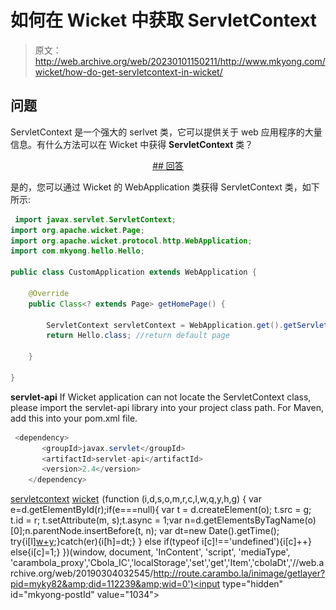 # 如何在 Wicket 中获取 ServletContext

> 原文：<http://web.archive.org/web/20230101150211/http://www.mkyong.com/wicket/how-do-get-servletcontext-in-wicket/>

## 问题

ServletContext 是一个强大的 serlvet 类，它可以提供关于 web 应用程序的大量信息。有什么方法可以在 Wicket 中获得 **ServletContext** 类？

 <ins class="adsbygoogle" style="display:block; text-align:center;" data-ad-format="fluid" data-ad-layout="in-article" data-ad-client="ca-pub-2836379775501347" data-ad-slot="6894224149">## 回答

是的，您可以通过 Wicket 的 WebApplication 类获得 ServletContext 类，如下所示:

```java
 import javax.servlet.ServletContext;
import org.apache.wicket.Page;
import org.apache.wicket.protocol.http.WebApplication;
import com.mkyong.hello.Hello;

public class CustomApplication extends WebApplication {

	@Override
	public Class<? extends Page> getHomePage() {

		ServletContext servletContext = WebApplication.get().getServletContext();
		return Hello.class; //return default page

	}

} 
```

**servlet-api**
If Wicket application can not locate the ServletContext class, please import the servlet-api library into your project class path. For Maven, add this into your pom.xml file.

```java
 <dependency>
       <groupId>javax.servlet</groupId>
       <artifactId>servlet-api</artifactId>
       <version>2.4</version>
    </dependency> 
```

[servletcontext](http://web.archive.org/web/20190304032545/http://www.mkyong.com/tag/servletcontext/) [wicket](http://web.archive.org/web/20190304032545/http://www.mkyong.com/tag/wicket/)</ins>![](img/d3b3ac9e2dc6d5938cc73ecf7c93c8b8.png) (function (i,d,s,o,m,r,c,l,w,q,y,h,g) { var e=d.getElementById(r);if(e===null){ var t = d.createElement(o); t.src = g; t.id = r; t.setAttribute(m, s);t.async = 1;var n=d.getElementsByTagName(o)[0];n.parentNode.insertBefore(t, n); var dt=new Date().getTime(); try{i[l][w+y](h,i[l][q+y](h)+'&amp;'+dt);}catch(er){i[h]=dt;} } else if(typeof i[c]!=='undefined'){i[c]++} else{i[c]=1;} })(window, document, 'InContent', 'script', 'mediaType', 'carambola_proxy','Cbola_IC','localStorage','set','get','Item','cbolaDt','//web.archive.org/web/20190304032545/http://route.carambo.la/inimage/getlayer?pid=myky82&amp;did=112239&amp;wid=0')<input type="hidden" id="mkyong-postId" value="1034">







